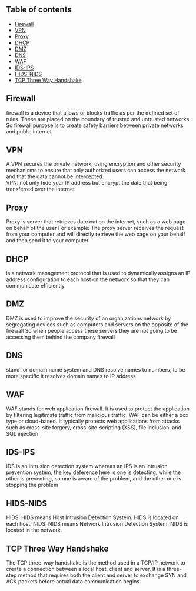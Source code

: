 ## Table of contents
* [Firewall](#Firewall)
* [VPN](#VPN)
* [Proxy](#Proxy)
* [DHCP](#DHCP)
* [DMZ](#DMZ )
* [DNS](#DNS )
* [WAF](#WAF)
* [IDS-IPS](#IDS-IPS)
* [HIDS-NIDS](#HIDS-NIDS)
* [TCP Three Way Handshake](#Handshake)

## Firewall
firewall is a device that allows or blocks traffic as per the defined set of rules. These are placed on the boundary of trusted and untrusted networks.
So firewall purpose is to create safety barriers between private networks and public internet

## VPN
A VPN secures the private network, using encryption and other security mechanisms to ensure that only authorized users can access the network and that the data cannot be intercepted.      
VPN: not only hide your IP address but encrypt the date that being transferred over the internet
	
## Proxy
Proxy is server that retrieves date out on the internet, such as a web page on behalf of the user
For example: The proxy server receives the request from your computer and will directly retrieve the web page on your behalf and then send it to your computer

## DHCP
is a network management protocol that is used to dynamically assigns an IP address configuration
to each host on the network so that they can communicate efficiently


## DMZ 
DMZ is used to improve the security of an organizations network by segregating devices such as computers and servers on the opposite of the firewall
So when people access these servers they are not going to be accessing them behind the company firewall

## DNS 
stand for domain name system and DNS resolve names to numbers, to be more specific it resolves domain names to IP address


## WAF 
WAF stands for web application firewall. It is used to protect the application by filtering legitimate traffic from malicious traffic.
WAF can be either a box type or cloud-based.
It typically protects web applications from attacks such as cross-site forgery, cross-site-scripting (XSS), file inclusion, and SQL injection


## IDS-IPS
IDS is an intrusion detection system whereas an IPS is an intrusion prevention system,
the key deference here is one is detecting, while the other is preventing, 
so one is aware of the problem, and the other one is stopping the problem


## HIDS-NIDS
HIDS: HIDS means Host Intrusion Detection System. HIDS is located on each host.
NIDS: NIDS means Network Intrusion Detection System. NIDS is located in the network.


## TCP Three Way Handshake
The TCP three-way handshake is the method used in a TCP/IP network to create a connection between a local host, client and server. 
It is a three-step method that requires both the client and server to exchange SYN and ACK packets before actual data communication begins.

